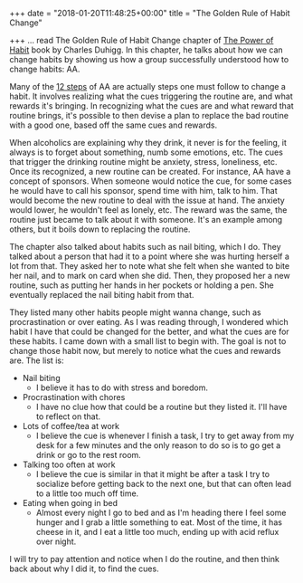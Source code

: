 +++
date = "2018-01-20T11:48:25+00:00"
title = "The Golden Rule of Habit Change"

+++
... read The Golden Rule of Habit Change chapter of [The Power of Habit](https://www.amazon.com/Power-Habit-What-Life-Business/dp/081298160X/ref=as_sl_pc_tf_til?tag=grochat-20&linkCode=w00&linkId=98a468dcb70061e9a5f26c9e7b3ce24a&creativeASIN=081298160X) book by Charles Duhigg. In this chapter, he talks about how we can change habits by showing us how a group successfully understood how to change habits: AA.

Many of the [12 steps](https://www.alcoholics-anonymous.org.uk/About-AA/The-12-Steps-of-AA) of AA are actually steps one must follow to change a habit. It involves realizing what the cues triggering the routine are, and what rewards it's bringing. In recognizing what the cues are and what reward that routine brings, it's possible to then devise a plan to replace the bad routine with a good one, based off the same cues and rewards.

When alcoholics are explaining why they drink, it never is for the feeling, it always is to forget about something, numb some emotions, etc. The cues that trigger the drinking routine might be anxiety, stress, loneliness, etc. Once its recognized, a new routine can be created. For instance, AA have a concept of sponsors. When someone would notice the cue, for some cases he would have to call his sponsor, spend time with him, talk to him. That would become the new routine to deal with the issue at hand. The anxiety would lower, he wouldn't feel as lonely, etc. The reward was the same, the routine just became to talk about it with someone. It's an example among others, but it boils down to replacing the routine.

The chapter also talked about habits such as nail biting, which I do. They talked about a person that had it to a point where she was hurting herself a lot from that. They asked her to note what she felt when she wanted to bite her nail, and to mark on card when she did. Then, they proposed her a new routine, such as putting her hands in her pockets or holding a pen. She eventually replaced the nail biting habit from that.

They listed many other habits people might wanna change, such as procrastination or over eating. As I was reading through, I wondered which habit I have that could be changed for the better, and what the cues are for these habits. I came down with a small list to begin with. The goal is not to change those habit now, but merely to notice what the cues and rewards are. The list is:

* Nail biting
  * I believe it has to do with stress and boredom.
* Procrastination with chores
  * I have no clue how that could be a routine but they listed it. I'll have to reflect on that.
* Lots of coffee/tea at work
  * I believe the cue is whenever I finish a task, I try to get away from my desk for a few minutes and the only reason to do so is to go get a drink or go to the rest room.
* Talking too often at work
  * I believe the cue is similar in that it might be after a task I try to socialize before getting back to the next one, but that can often lead to a little too much off time.
* Eating when going in bed
  * Almost every night I go to bed and as I'm heading there I feel some hunger and I grab a little something to eat. Most of the time, it has cheese in it, and I eat a little too much, ending up with acid reflux over night.

I will try to pay attention and notice when I do the routine, and then think back about why I did it, to find the cues.
